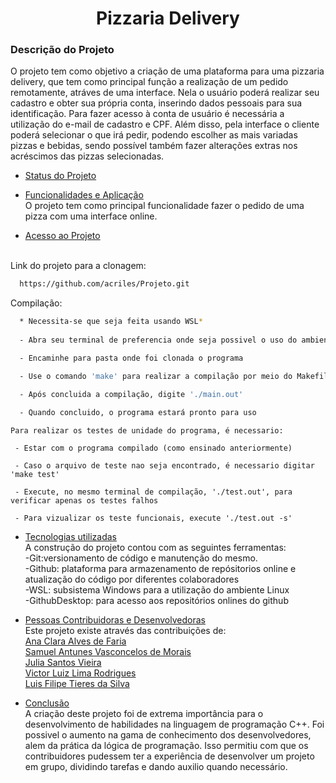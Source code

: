 
<h1 align=center>Pizzaria Delivery</h1>
<h3>Descrição do Projeto<br></h3>
 <p> O projeto tem como objetivo a criação de uma plataforma para uma pizzaria delivery, que tem como principal função a realização 
de um pedido remotamente, atráves de uma interface. Nela o usuário poderá realizar seu cadastro e obter sua própria conta, inserindo 
dados pessoais para sua identificação. Para fazer acesso à conta de usuário é necessária a utilização do e-mail de cadastro e CPF. Além 
disso, pela interface o cliente poderá selecionar o que irá pedir, podendo escolher as mais variadas pizzas e bebidas, sendo possível também 
fazer alterações extras nos acréscimos das pizzas selecionadas. </p>

* [Status do Projeto](#status-do-Projeto)


* [Funcionalidades e Aplicação](#funcionalidades-e-aplicação) <br>
O projeto tem como principal funcionalidade fazer o pedido de uma pizza com uma interface online. <br>


* [Acesso ao Projeto](#acesso-ao-projeto) <br> <br>

Link do projeto para a clonagem: 
```bash
  https://github.com/acriles/Projeto.git
```
Compilação:

```bash
  * Necessita-se que seja feita usando WSL*
  
  - Abra seu terminal de preferencia onde seja possivel o uso do ambiente Linux

  - Encaminhe para pasta onde foi clonada o programa

  - Use o comando 'make' para realizar a compilação por meio do Makefile. Caso deseje limpar a compilação ja feita, basta dar 'make clean')

  - Após concluida a compilação, digite './main.out'
  
  - Quando concluido, o programa estará pronto para uso
```
```
Para realizar os testes de unidade do programa, é necessario:

 - Estar com o programa compilado (como ensinado anteriormente)

 - Caso o arquivo de teste nao seja encontrado, é necessario digitar 'make test'

 - Execute, no mesmo terminal de compilação, './test.out', para verificar apenas os testes falhos

 - Para vizualizar os teste funcionais, execute './test.out -s'
```

* [Tecnologias utilizadas](#tecnologias-utilizadas) <br>
  A construção do projeto contou com as seguintes ferramentas: <br>
-Git:versionamento de código e manutenção do mesmo. <br>
-Github: plataforma para armazenamento de repósitorios online e atualização do código por diferentes colaboradores <br>
-WSL: subsistema Windows para a utilização do ambiente Linux <br>
-GithubDesktop: para acesso aos repositórios onlines do github <br>

* [Pessoas Contribuidoras e Desenvolvedoras](#pessoas-contribuidoras) <br>
Este projeto existe através das contribuições de: <br>
[Ana Clara Alves de Faria](https://github.com/acriles)  
[Samuel Antunes Vasconcelos de Morais](https://github.com/samucavm2)  
[Julia Santos Vieira](https://github.com/juliasvieira)  
[Victor Luiz Lima Rodrigues](https://github.com/vluizlr)  
[Luis Filipe Tieres da Silva](https://github.com/LuisTieres) 

* [Conclusão](#conclusão) <br> 
A criação deste projeto foi de extrema importância para o desenvolvimento de habilidades na linguagem de programação C++. Foi possivel o aumento na gama de conhecimento dos desenvolvedores, alem da prática da lógica de programação. Isso permitiu com que os contribuidores pudessem ter a experiência de desenvolver um projeto em grupo, dividindo tarefas e dando auxilio quando necessário. 

